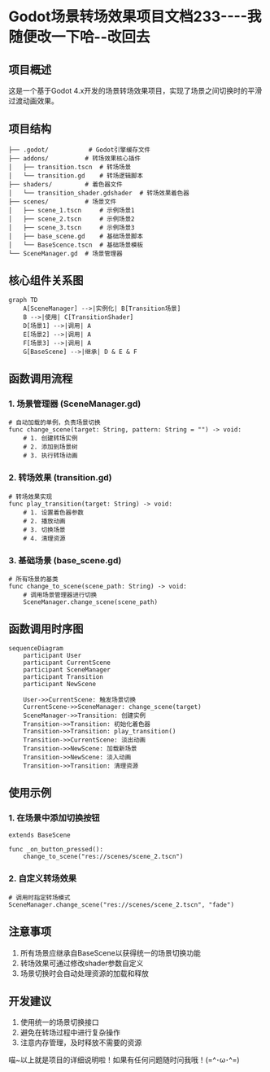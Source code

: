 
# Godot场景转场效果项目文档233----我随便改一下哈--改回去


## 项目概述
这是一个基于Godot 4.x开发的场景转场效果项目，实现了场景之间切换时的平滑过渡动画效果。

## 项目结构
```
├── .godot/           # Godot引擎缓存文件
├── addons/          # 转场效果核心插件
│   ├── transition.tscn  # 转场场景
│   └── transition.gd    # 转场逻辑脚本
├── shaders/         # 着色器文件
│   └── transition_shader.gdshader  # 转场效果着色器
├── scenes/          # 场景文件
│   ├── scene_1.tscn     # 示例场景1
│   ├── scene_2.tscn     # 示例场景2
│   ├── scene_3.tscn     # 示例场景3
│   ├── base_scene.gd    # 基础场景脚本
│   └── BaseScence.tscn  # 基础场景模板
└── SceneManager.gd  # 场景管理器
```

## 核心组件关系图
```mermaid
graph TD
	A[SceneManager] -->|实例化| B[Transition场景]
	B -->|使用| C[TransitionShader]
	D[场景1] -->|调用| A
	E[场景2] -->|调用| A
	F[场景3] -->|调用| A
	G[BaseScene] -->|继承| D & E & F
```

## 函数调用流程

### 1. 场景管理器 (SceneManager.gd)
```gdscript
# 自动加载的单例，负责场景切换
func change_scene(target: String, pattern: String = "") -> void:
	# 1. 创建转场实例
	# 2. 添加到场景树
	# 3. 执行转场动画
```

### 2. 转场效果 (transition.gd)
```gdscript
# 转场效果实现
func play_transition(target: String) -> void:
	# 1. 设置着色器参数
	# 2. 播放动画
	# 3. 切换场景
	# 4. 清理资源
```

### 3. 基础场景 (base_scene.gd)
```gdscript
# 所有场景的基类
func change_to_scene(scene_path: String) -> void:
	# 调用场景管理器进行切换
	SceneManager.change_scene(scene_path)
```

## 函数调用时序图
```mermaid
sequenceDiagram
	participant User
	participant CurrentScene
	participant SceneManager
	participant Transition
	participant NewScene

	User->>CurrentScene: 触发场景切换
	CurrentScene->>SceneManager: change_scene(target)
	SceneManager->>Transition: 创建实例
	Transition->>Transition: 初始化着色器
	Transition->>Transition: play_transition()
	Transition->>CurrentScene: 淡出动画
	Transition->>NewScene: 加载新场景
	Transition->>NewScene: 淡入动画
	Transition->>Transition: 清理资源
```

## 使用示例

### 1. 在场景中添加切换按钮
```gdscript
extends BaseScene

func _on_button_pressed():
	change_to_scene("res://scenes/scene_2.tscn")
```

### 2. 自定义转场效果
```gdscript
# 调用时指定转场模式
SceneManager.change_scene("res://scenes/scene_2.tscn", "fade")
```

## 注意事项
1. 所有场景应继承自BaseScene以获得统一的场景切换功能
2. 转场效果可通过修改shader参数自定义
3. 场景切换时会自动处理资源的加载和释放

## 开发建议
1. 使用统一的场景切换接口
2. 避免在转场过程中进行复杂操作
3. 注意内存管理，及时释放不需要的资源

喵~以上就是项目的详细说明啦！如果有任何问题随时问我哦！(=^･ω･^=) 
